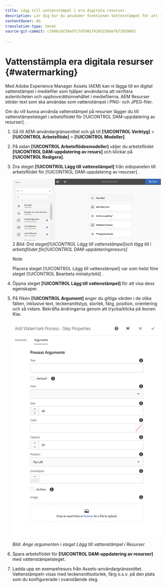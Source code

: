 ```yaml
---
title: Lägg till vattenstämpel i era digitala resurser.
description: Lär dig hur du använder funktionen Vattenstämpel för att lägga till en digital vattenstämpel till resurser.
contentOwner: AG
translation-type: tm+mt
source-git-commit: c7d0bcbf39adfc7dfd01742651589efb72959603

---
```



# Vattenstämpla era digitala resurser {#watermarking}

Med Adobe Experience Manager Assets (AEM) kan ni lägga till en digital vattenstämpel i mediefiler som hjälper användarna att verifiera autenticiteten och upphovsrättsinnehållet i mediefilerna. AEM Resurser stöder text som ska användas som vattenstämpel i PNG- och JPEG-filer.

Om du vill kunna använda vattenstämpel på resurser lägger du till vattenstämpelsteget i arbetsflödet för [!UICONTROL DAM-uppdatering av resurser] .

1. Gå till AEM-användargränssnittet och gå till **[!UICONTROL Verktyg]** > **[!UICONTROL Arbetsflöde]** > **[!UICONTROL Modeller]**.
1. På sidan **[!UICONTROL Arbetsflödesmodeller]** väljer du arbetsflödet **[!UICONTROL DAM-uppdatering av resurs]** och klickar på **[!UICONTROL Redigera]**.

1. Dra steget **[!UICONTROL Lägg till vattenstämpel]** från sidopanelen till arbetsflödet för [!UICONTROL DAM-uppdatering av resurser] .

   ![Dra steget [!UICONTROL Lägg till vattenstämpel] och lägg till i arbetsflödet [!UICONTROL för] DAM-uppdateringsresurs](assets/add_watermark_step_aem_assets.png)2
   *Bild: Dra steget[!UICONTROL Lägg till vattenstämpel]och lägg till i arbetsflödet för[!UICONTROL DAM-uppdateringsresurs]*

   >[!NOTE]
   >
   >Placera steget [!UICONTROL Lägg till vattenstämpel] var som helst före steget [!UICONTROL Bearbeta miniatyrbild] .

1. Öppna steget **[!UICONTROL Lägg till vattenstämpel]** för att visa dess egenskaper.
1. På fliken **[!UICONTROL Argument]** anger du giltiga värden i de olika fälten, inklusive text, teckensnittstyp, storlek, färg, position, orientering och så vidare. Bekräfta ändringarna genom att trycka/klicka på ikonen Klar.

   ![Ange argumenten i steget Lägg till vattenstämpel i Resurser](assets/arguments_add_watermark_aem_assets.png)

   *Bild: Ange argumenten i steget Lägg till vattenstämpel i Resurser*

1. Spara arbetsflödet för **[!UICONTROL DAM-uppdatering av resurser]** med vattenstämpelsteget.
1. Ladda upp en exempelresurs från Assets-användargränssnittet. Vattenstämpeln visas med teckensnittsstorlek, färg o.s.v. på den plats som du konfigurerade i ovanstående steg.
